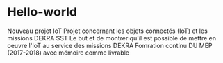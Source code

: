 # Hello-world
Nouveau projet IoT
Projet concernant les objets connectés (IoT) et les missions DEKRA SST
Le but et de montrer qu'il est possible de mettre en oeuvre l'IoT au service des missions DEKRA
Fomration continu  DU MEP (2017-2018) avec mémoire comme livrable
